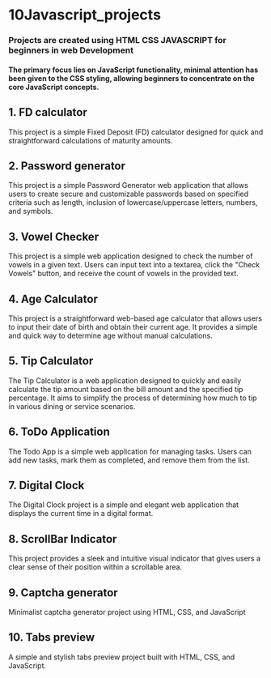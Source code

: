 # 10Javascript_projects
### Projects are created using HTML CSS JAVASCRIPT for beginners in web Development
####  The primary focus lies on JavaScript functionality, minimal attention has been given to the CSS styling, allowing beginners to concentrate on the core JavaScript concepts.

## 1. FD calculator
This project is a simple Fixed Deposit (FD) calculator designed for quick and straightforward calculations of maturity amounts.
## 2. Password generator
This project is a simple Password Generator web application that allows users to create secure and customizable passwords based on specified criteria such as length, inclusion of lowercase/uppercase letters, numbers, and symbols.
## 3. Vowel Checker
This project is a simple web application designed to check the number of vowels in a given text. Users can input text into a textarea, click the "Check Vowels" button, and receive the count of vowels in the provided text.
## 4. Age Calculator
This project is a straightforward web-based age calculator that allows users to input their date of birth and obtain their current age. It provides a simple and quick way to determine age without manual calculations.
## 5. Tip Calculator
The Tip Calculator is a web application designed to quickly and easily calculate the tip amount based on the bill amount and the specified tip percentage. It aims to simplify the process of determining how much to tip in various dining or service scenarios.
## 6. ToDo Application
The Todo App is a simple web application for managing tasks. Users can add new tasks, mark them as completed, and remove them from the list.
## 7. Digital Clock
The Digital Clock project is a simple and elegant web application that displays the current time in a digital format.
## 8. ScrollBar Indicator
This project provides a sleek and intuitive visual indicator that gives users a clear sense of their position within a scrollable area.
## 9. Captcha generator
Minimalist captcha generator project using HTML, CSS, and JavaScript
## 10. Tabs preview
A simple and stylish tabs preview project built with HTML, CSS, and JavaScript.
